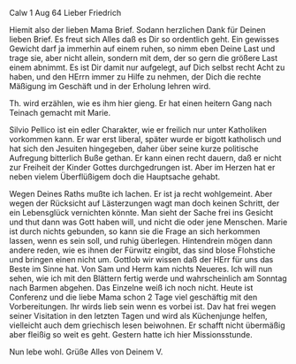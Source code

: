  Calw 1 Aug 64
Lieber Friedrich

Hiemit also der lieben Mama Brief. Sodann herzlichen Dank für Deinen lieben Brief. Es freut sich Alles daß es Dir so ordentlich geht. Ein gewisses Gewicht darf ja immerhin auf einem ruhen, so nimm eben Deine Last und trage sie, aber nicht allein, sondern mit dem, der so gern die größere Last einem abnimmt. Es ist Dir damit nur aufgelegt, auf Dich selbst recht Acht zu haben, und den HErrn immer zu Hilfe zu nehmen, der Dich die rechte Mäßigung im Geschäft und in der Erholung lehren wird.

Th. wird erzählen, wie es ihm hier gieng. Er hat einen heitern Gang nach Teinach gemacht mit Marie.

Silvio Pellico ist ein edler Charakter, wie er freilich nur unter Katholiken vorkommen kann. Er war erst liberal, später wurde er bigott katholisch und hat sich den Jesuiten hingegeben, daher über seine kurze politische Aufregung bitterlich Buße gethan. Er kann einen recht dauern, daß er nicht zur Freiheit der Kinder Gottes durchgedrungen ist. Aber im Herzen hat er neben vielem Überflüßigem doch die Hauptsache gehabt.

Wegen Deines Raths mußte ich lachen. Er ist ja recht wohlgemeint. Aber wegen der Rücksicht auf Lästerzungen wagt man doch keinen Schritt, der ein Lebensglück vernichten könnte. Man sieht der Sache frei ins Gesicht und thut dann was Gott haben will, und nicht die oder jene Menschen. Marie ist durch nichts gebunden, so kann sie die Frage an sich herkommen lassen, wenn es sein soll, und ruhig überlegen. Hintendrein mögen dann andere reden, wie es ihnen der Fürwitz eingibt, das sind blose Flohstiche und bringen einen nicht um. Gottlob wir wissen daß der HErr für uns das Beste im Sinne hat. 
Von Sam und Herm kam nichts Neueres. Ich will nun sehen, wie ich mit den Blättern fertig werde und wahrscheinlich am Sonntag nach Barmen abgehen. Das Einzelne weiß ich noch nicht. Heute ist Conferenz und die liebe Mama schon 2 Tage viel geschäftig mit den Vorbereitungen. Ihr wirds lieb sein wenn es vorbei ist. Dav hat frei wegen seiner Visitation in den letzten Tagen und wird als Küchenjunge helfen, vielleicht auch dem griechisch lesen beiwohnen. Er schafft nicht übermäßig aber fleißig so weit es geht. 
Gestern hatte ich hier Missionsstunde.

Nun lebe wohl. Grüße Alles von Deinem
 V.
